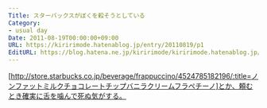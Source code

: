 ```yaml
---
Title: スターバックスがぼくを殺そうとしている
Category:
- usual day
Date: 2011-08-19T00:00:00+09:00
URL: https://kiririmode.hatenablog.jp/entry/20110819/p1
EditURL: https://blog.hatena.ne.jp/kiririmode/kiririmode.hatenablog.jp/atom/entry/8454420450078210919
---
```



[http://store.starbucks.co.jp/beverage/frappuccino/4524785182196/:title=ノンファットミルクチョコレートチップバニラクリームフラペチーノ]とか、頼むとき確実に舌を噛んで死ぬ気がする。
